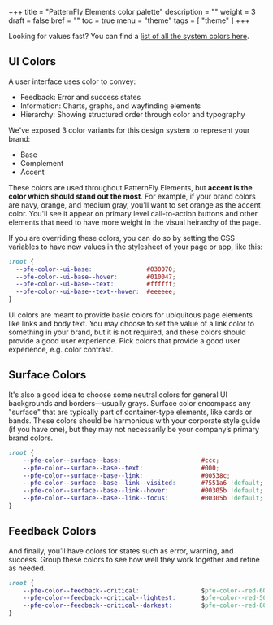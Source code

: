 +++
title = "PatternFly Elements color palette"
description = ""
weight = 3
draft = false
bref = ""
toc = true
menu = "theme"
tags = [ "theme" ]
+++


Looking for values fast? You can find a <a href="https://github.com/patternfly/patternfly-elements/blob/master/elements/pfe-sass/variables/_colors.scss" target="_blank">list of all the system colors here</a>.

## UI Colors

A user interface uses color to convey:

 - Feedback: Error and success states
 - Information: Charts, graphs, and wayfinding elements
 - Hierarchy: Showing structured order through color and typography

We've exposed 3 color variants for this design system to represent your brand:

 - Base
 - Complement
 - Accent

These colors are used throughout PatternFly Elements, but **accent is the color which should stand out the most**. For example, if your brand colors are navy, orange, and medium gray, you'll want to set orange as the accent color. You'll see it appear on primary level call-to-action buttons and other elements that need to have more weight in the visual heirarchy of the page.

If you are overriding these colors, you can do so by setting the CSS variables to have new values in the stylesheet of your page or app, like this:

```css
:root {
  --pfe-color--ui-base:               #030070;
  --pfe-color--ui-base--hover:        #010047;
  --pfe-color--ui-base--text:         #ffffff;
  --pfe-color--ui-base--text--hover:  #eeeeee;
}
```

UI colors are meant to provide basic colors for ubiquitous page elements like links and body text. You may choose to set the value of a link color to something in your brand, but it is not required, and these colors should provide a good user experience. Pick colors that provide a good user experience, e.g. color contrast.


## Surface Colors

It's also a good idea to choose some neutral colors for general UI backgrounds and borders—usually grays. Surface color encompass any "surface" that are typically part of container-type elements, like cards or bands. These colors should be harmonious with your corporate style guide (if you have one), but they may not necessarily be your company’s primary brand colors. 

```css
:root {
    --pfe-color--surface--base:                      #ccc;
    --pfe-color--surface--base--text:                #000;
    --pfe-color--surface--base--link:                #00538c; 
    --pfe-color--surface--base--link--visited:       #7551a6 !default;
    --pfe-color--surface--base--link--hover:         #00305b !default;
    --pfe-color--surface--base--link--focus:         #00305b !default;
}
```


## Feedback Colors

And finally, you’ll have colors for states such as error, warning, and success. Group these colors to see how well they work together and refine as needed.

```css
:root {
    --pfe-color--feedback--critical:                 $pfe-color--red-600 !default;
    --pfe-color--feedback--critical--lightest:       $pfe-color--red-50 !default;
    --pfe-color--feedback--critical--darkest:        $pfe-color--red-800 !default;
}
```

